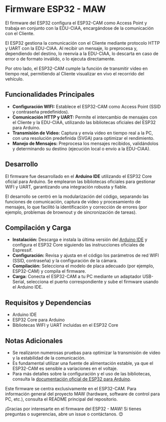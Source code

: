 <h1><b>Firmware ESP32 - MAW</b></h1> <p>El firmware del ESP32 configura el ESP32-CAM como Access Point y trabaja en conjunto con la EDU-CIAA, encargándose de la comunicación con el Cliente.</p> <p>El ESP32 gestiona la comunicación con el Cliente mediante protocolo HTTP y UART con la EDU-CIAA. Al recibir un mensaje, lo preprocesa y, dependiendo del destino, lo reenvía a la EDU-CIAA, lo descarta en caso de error o de formato inválido, o lo ejecuta directamente.</p> <p>Por otro lado, el ESP32-CAM cumple la función de transmitir video en tiempo real, permitiendo al Cliente visualizar en vivo el recorrido del vehículo.</p> <h2><b>Funcionalidades Principales</b></h2> <ul> <li><b>Configuración WIFI:</b> Establece el ESP32-CAM como Access Point (SSID y contraseña predefinidos).</li> <li><b>Comunicación HTTP y UART:</b> Permite el intercambio de mensajes con el Cliente y la EDU-CIAA, utilizando las bibliotecas oficiales del ESP32 para Arduino.</li> <li><b>Transmisión de Video:</b> Captura y envía video en tiempo real a la PC, con una resolución predefinida (SVGA) para optimizar el rendimiento.</li> <li><b>Manejo de Mensajes:</b> Preprocesa los mensajes recibidos, validándolos y determinando su destino (ejecución local o envío a la EDU-CIAA).</li> </ul> <h2><b>Desarrollo</b></h2> <p>El firmware fue desarrollado en el <b>Arduino IDE</b> utilizando el ESP32 Core oficial para Arduino. Se emplearon las bibliotecas oficiales para gestionar WIFI y UART, garantizando una integración robusta y fiable.</p> <p>El desarrollo se centró en la modularización del código, separando las funciones de comunicación, captura de video y procesamiento de mensajes, lo que facilitó la identificación y corrección de errores (por ejemplo, problemas de brownout y de sincronización de tareas).</p> <h2><b>Compilación y Carga</b></h2> <ul> <li><b>Instalación:</b> Descarga e instala la última versión del <a href="https://www.arduino.cc/en/software" target="_blank">Arduino IDE</a> y configura el ESP32 Core siguiendo las instrucciones oficiales de Espressif.</li> <li><b>Configuración:</b> Revisa y ajusta en el código los parámetros de red WIFI (SSID, contraseña) y la configuración de la cámara.</li> <li><b>Compilación:</b> Selecciona el modelo de placa adecuado (por ejemplo, ESP32-CAM) y compila el firmware.</li> <li><b>Carga:</b> Conecta el ESP32-CAM a tu PC mediante un adaptador USB-Serial, selecciona el puerto correspondiente y sube el firmware usando el Arduino IDE.</li> </ul> <h2><b>Requisitos y Dependencias</b></h2> <ul> <li>Arduino IDE</li> <li>ESP32 Core para Arduino</li> <li>Bibliotecas WIFI y UART incluidas en el ESP32 Core</li> </ul> <h2><b>Notas Adicionales</b></h2> <ul> <li>Se realizaron numerosas pruebas para optimizar la transmisión de video y la estabilidad de la comunicación.</li> <li>Es fundamental utilizar una fuente de alimentación estable, ya que el ESP32-CAM es sensible a variaciones en el voltaje.</li> <li>Para más detalles sobre la configuración y el uso de las bibliotecas, consulta la <a href="https://docs.espressif.com/projects/arduino-esp32/en/latest/" target="_blank">documentación oficial de ESP32 para Arduino</a>.</li> </ul> <p>Este firmware se centra exclusivamente en el ESP32-CAM. Para información general del proyecto MAW (hardware, software de control para PC, etc.), consulta el README principal del repositorio.</p> <p>¡Gracias por interesarte en el firmware del ESP32 - MAW! Si tienes preguntas o sugerencias, abre un issue o contáctanos. 😊</p>
